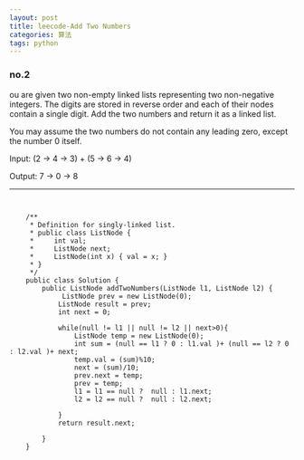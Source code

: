 ```yaml
---
layout: post
title: leecode-Add Two Numbers
categories: 算法
tags: python
---
```


### no.2

ou are given two non-empty linked lists representing two non-negative integers. The digits are stored in reverse order and each of their nodes contain a single digit. Add the two numbers and return it as a linked list.

You may assume the two numbers do not contain any leading zero, except the number 0 itself.

Input: (2 -> 4 -> 3) + (5 -> 6 -> 4)  

Output: 7 -> 0 -> 8

---

<pre><code>

	/**
	 * Definition for singly-linked list.
	 * public class ListNode {
	 *     int val;
	 *     ListNode next;
	 *     ListNode(int x) { val = x; }
	 * }
	 */
	public class Solution {
	    public ListNode addTwoNumbers(ListNode l1, ListNode l2) {
	         ListNode prev = new ListNode(0);
	    	ListNode result = prev;
	    	int next = 0;
	    	
	    	while(null != l1 || null != l2 || next>0){
	    		ListNode temp = new ListNode(0);
	    		int sum = (null == l1 ? 0 : l1.val )+ (null == l2 ? 0 : l2.val )+ next;
	    		temp.val = (sum)%10;
	    		next = (sum)/10;
	    		prev.next = temp;
	    		prev = temp;
	    		l1 = l1 == null ?  null : l1.next; 
	    		l2 = l2 == null ?  null : l2.next; 
	    		
	    	}
	    	return result.next;
	        
	    }
	}

</code></pre>

